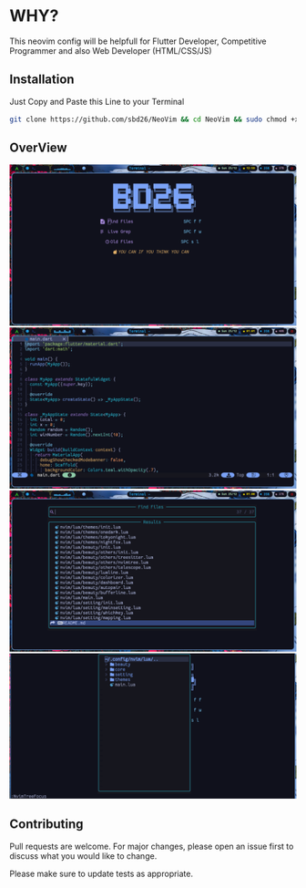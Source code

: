 # WHY?

This neovim config will be helpfull for Flutter Developer, Competitive Programmer and also Web Developer (HTML/CSS/JS) 


## Installation

Just Copy and Paste this Line to your Terminal

```bash
git clone https://github.com/sbd26/NeoVim && cd NeoVim && sudo chmod +x install.sh && ./install.sh
```
## OverView
![HOME PAGE](ss/nvim_home.png)
![HOME PAGE](ss/nvim_flutter.png)
![HOME PAGE](ss/nvim_telescope.png)
![HOME PAGE](ss/nvim_tree.png)


## Contributing

Pull requests are welcome. For major changes, please open an issue first
to discuss what you would like to change.

Please make sure to update tests as appropriate.


